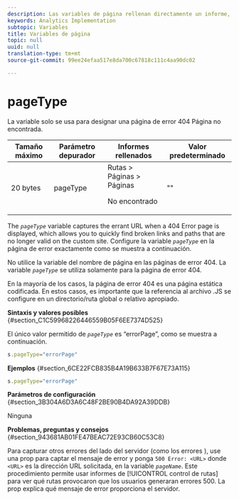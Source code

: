 ```yaml
---
description: Las variables de página rellenan directamente un informe, como pageName, Props de lista, Variables de lista, etc.
keywords: Analytics Implementation
subtopic: Variables
title: Variables de página
topic: null
uuid: null
translation-type: tm+mt
source-git-commit: 99ee24efaa517e8da700c67818c111c4aa90dc02

---
```



# pageType

La variable solo se usa para designar una página de error 404 Página no encontrada.


<!-- 

pageType.xml

 -->

<table id="table_0492B136E9D14070A6CA49ED534BCA4C"> 
 <thead> 
  <tr> 
   <th class="entry"> Tamaño máximo </th> 
   <th class="entry"> Parámetro depurador </th> 
   <th class="entry"> Informes rellenados </th> 
   <th class="entry"> Valor predeterminado </th> 
  </tr> 
 </thead>
 <tbody> 
  <tr> 
   <td> 20 bytes </td> 
   <td> pageType </td> 
   <td> Rutas &gt; Páginas &gt; Páginas <p>No encontrado </p> </td> 
   <td> "" </td> 
  </tr> 
 </tbody> 
</table>

The *`pageType`* variable captures the errant URL when a 404 Error page is displayed, which allows you to quickly find broken links and paths that are no longer valid on the custom site. Configure la variable *`pageType`* en la página de error exactamente como se muestra a continuación.

No utilice la variable del nombre de página en las páginas de error 404. La variable *`pageType`* se utiliza solamente para la página de error 404.

En la mayoría de los casos, la página de error 404 es una página estática codificada. En estos casos, es importante que la referencia al archivo .JS se configure en un directorio/ruta global o relativo apropiado.

**Sintaxis y valores posibles** {#section_C1C59968226446559B05F6EE7374D525}

El único valor permitido de *`pageType`* es “errorPage”, como se muestra a continuación.

```js
s.pageType="errorPage"
```

**Ejemplos** {#section_6CE22FCB835B4A19B633B7F67E73A115}

```js
s.pageType="errorPage"
```

**Parámetros de configuración** {#section_3B304A6D3A6C48F2BE90B4DA92A39DDB}

Ninguna

**Problemas, preguntas y consejos** {#section_943681AB01FE47BEAC72E93CB60C53C8}

Para capturar otros errores del lado del servidor (como los errores ), use una prop para captar el mensaje de error y ponga `500 Error: <URL>` donde `<URL>` es la dirección URL solicitada, en la variable *`pageName`*. Este procedimiento permite usar informes de [!UICONTROL control de rutas] para ver qué rutas provocaron que los usuarios generaran errores 500. La prop explica qué mensaje de error proporciona el servidor.

